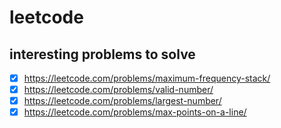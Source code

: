 # leetcode

## interesting problems to solve

- [x] https://leetcode.com/problems/maximum-frequency-stack/
- [x] https://leetcode.com/problems/valid-number/
- [x] https://leetcode.com/problems/largest-number/
- [x] https://leetcode.com/problems/max-points-on-a-line/

